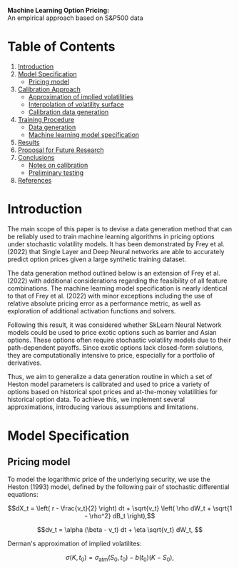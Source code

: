 

**Machine Learning Option Pricing:**  
An empirical approach based on S&P500 data


# Table of Contents
1. [Introduction](#introduction)
2. [Model Specification](#model-specification)
   - [Pricing model](#pricing-model)
3. [Calibration Approach](#calibration-approach)
   - [Approximation of implied volatilities](#approximation-of-implied-volatilities)
   - [Interpolation of volatility surface](#interpolation-of-volatility-surface)
   - [Calibration data generation](#calibration-data-generation)
4. [Training Procedure](#training-procedure)
   - [Data generation](#data-generation)
   - [Machine learning model specification](#machine-learning-model-specification)
5. [Results](#results)
6. [Proposal for Future Research](#proposal-for-future-research)
7. [Conclusions](#conclusions)
   - [Notes on calibration](#notes-on-calibration)
   - [Preliminary testing](#preliminary-testing)
8. [References](#references)


# Introduction

The main scope of this paper is to devise a data generation method that can be reliably used to train machine learning algorithms in pricing options under stochastic volatility models. It has been demonstrated by Frey et al. (2022) that Single Layer and Deep Neural networks are able to accurately predict option prices given a large synthetic training dataset. 

The data generation method outlined below is an extension of Frey et al. (2022) with additional considerations regarding the feasibility of all feature combinations. The machine learning model specification is nearly identical to that of Frey et al. (2022) with minor exceptions including the use of relative absolute pricing error as a performance metric, as well as exploration of additional activation functions and solvers.

Following this result, it was considered whether SkLearn Neural Network models could be used to price exotic options such as barrier and Asian options. These options often require stochastic volatility models due to their path-dependent payoffs. Since exotic options lack closed-form solutions, they are computationally intensive to price, especially for a portfolio of derivatives.

Thus, we aim to generalize a data generation routine in which a set of Heston model parameters is calibrated and used to price a variety of options based on historical spot prices and at-the-money volatilities for historical option data. To achieve this, we implement several approximations, introducing various assumptions and limitations.


# Model Specification

## Pricing model

To model the logarithmic price of the underlying security, we use the Heston (1993) model, defined by the following pair of stochastic differential equations:

```math
dX_t = \left( r - \frac{v_t}{2} \right) dt + \sqrt{v_t} \left( \rho dW_t + \sqrt{1 - \rho^2} dB_t \right),
```

```math
dv_t = \alpha (\beta - v_t) dt + \eta \sqrt{v_t} dW_t,

```

Derman's approximation of implied volatilites:
```math
\sigma(K, t_0) = \sigma_{\text{atm}}(S_0, t_0) - b(t_0)(K - S_0),
```
